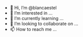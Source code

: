 - 👋 Hi, I’m @blancaestel
- 👀 I’m interested in ...
- 🌱 I’m currently learning ...
- 💞️ I’m looking to collaborate on ...
- 📫 How to reach me ...

<!---
blancaestel/blancaestel is a ✨ special ✨ repository because its `README.md` (this file) appears on your GitHub profile.
You can click the Preview link to take a look at your changes.
--->
